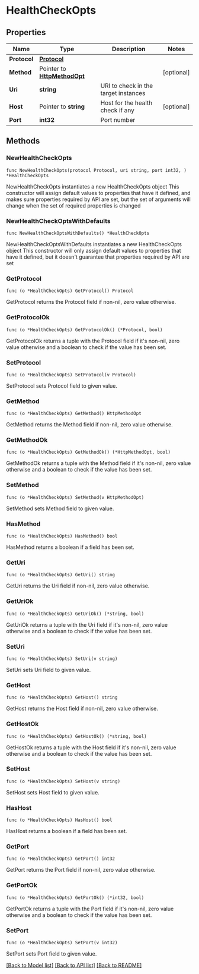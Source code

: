# HealthCheckOpts

## Properties

Name | Type | Description | Notes
------------ | ------------- | ------------- | -------------
**Protocol** | [**Protocol**](Protocol.md) |  | 
**Method** | Pointer to [**HttpMethodOpt**](HttpMethodOpt.md) |  | [optional] 
**Uri** | **string** | URI to check in the target instances | 
**Host** | Pointer to **string** | Host for the health check if any | [optional] 
**Port** | **int32** | Port number | 

## Methods

### NewHealthCheckOpts

`func NewHealthCheckOpts(protocol Protocol, uri string, port int32, ) *HealthCheckOpts`

NewHealthCheckOpts instantiates a new HealthCheckOpts object
This constructor will assign default values to properties that have it defined,
and makes sure properties required by API are set, but the set of arguments
will change when the set of required properties is changed

### NewHealthCheckOptsWithDefaults

`func NewHealthCheckOptsWithDefaults() *HealthCheckOpts`

NewHealthCheckOptsWithDefaults instantiates a new HealthCheckOpts object
This constructor will only assign default values to properties that have it defined,
but it doesn't guarantee that properties required by API are set

### GetProtocol

`func (o *HealthCheckOpts) GetProtocol() Protocol`

GetProtocol returns the Protocol field if non-nil, zero value otherwise.

### GetProtocolOk

`func (o *HealthCheckOpts) GetProtocolOk() (*Protocol, bool)`

GetProtocolOk returns a tuple with the Protocol field if it's non-nil, zero value otherwise
and a boolean to check if the value has been set.

### SetProtocol

`func (o *HealthCheckOpts) SetProtocol(v Protocol)`

SetProtocol sets Protocol field to given value.


### GetMethod

`func (o *HealthCheckOpts) GetMethod() HttpMethodOpt`

GetMethod returns the Method field if non-nil, zero value otherwise.

### GetMethodOk

`func (o *HealthCheckOpts) GetMethodOk() (*HttpMethodOpt, bool)`

GetMethodOk returns a tuple with the Method field if it's non-nil, zero value otherwise
and a boolean to check if the value has been set.

### SetMethod

`func (o *HealthCheckOpts) SetMethod(v HttpMethodOpt)`

SetMethod sets Method field to given value.

### HasMethod

`func (o *HealthCheckOpts) HasMethod() bool`

HasMethod returns a boolean if a field has been set.

### GetUri

`func (o *HealthCheckOpts) GetUri() string`

GetUri returns the Uri field if non-nil, zero value otherwise.

### GetUriOk

`func (o *HealthCheckOpts) GetUriOk() (*string, bool)`

GetUriOk returns a tuple with the Uri field if it's non-nil, zero value otherwise
and a boolean to check if the value has been set.

### SetUri

`func (o *HealthCheckOpts) SetUri(v string)`

SetUri sets Uri field to given value.


### GetHost

`func (o *HealthCheckOpts) GetHost() string`

GetHost returns the Host field if non-nil, zero value otherwise.

### GetHostOk

`func (o *HealthCheckOpts) GetHostOk() (*string, bool)`

GetHostOk returns a tuple with the Host field if it's non-nil, zero value otherwise
and a boolean to check if the value has been set.

### SetHost

`func (o *HealthCheckOpts) SetHost(v string)`

SetHost sets Host field to given value.

### HasHost

`func (o *HealthCheckOpts) HasHost() bool`

HasHost returns a boolean if a field has been set.

### GetPort

`func (o *HealthCheckOpts) GetPort() int32`

GetPort returns the Port field if non-nil, zero value otherwise.

### GetPortOk

`func (o *HealthCheckOpts) GetPortOk() (*int32, bool)`

GetPortOk returns a tuple with the Port field if it's non-nil, zero value otherwise
and a boolean to check if the value has been set.

### SetPort

`func (o *HealthCheckOpts) SetPort(v int32)`

SetPort sets Port field to given value.



[[Back to Model list]](../README.md#documentation-for-models) [[Back to API list]](../README.md#documentation-for-api-endpoints) [[Back to README]](../README.md)


